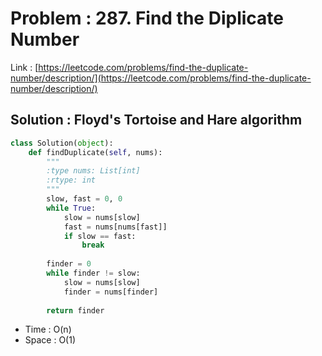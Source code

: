 # Problem : 287. Find the Diplicate Number
Link : [https://leetcode.com/problems/find-the-duplicate-number/description/](https://leetcode.com/problems/find-the-duplicate-number/description/)

## Solution : Floyd's Tortoise and Hare algorithm
```python
class Solution(object):
    def findDuplicate(self, nums):
        """
        :type nums: List[int]
        :rtype: int
        """
        slow, fast = 0, 0
        while True:
            slow = nums[slow]
            fast = nums[nums[fast]]
            if slow == fast:
                break
        
        finder = 0
        while finder != slow:
            slow = nums[slow]
            finder = nums[finder]
        
        return finder
```
- Time : O(n)
- Space : O(1)
